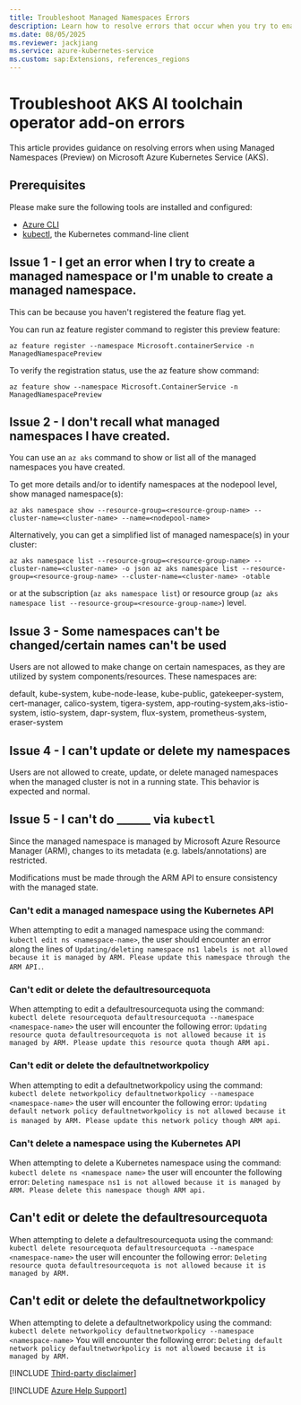 ```yaml
---
title: Troubleshoot Managed Namespaces Errors
description: Learn how to resolve errors that occur when you try to enable Managed Namespaces on AKS.
ms.date: 08/05/2025
ms.reviewer: jackjiang
ms.service: azure-kubernetes-service
ms.custom: sap:Extensions, references_regions
---
```

# Troubleshoot AKS AI toolchain operator add-on errors

This article provides guidance on resolving errors when using Managed Namespaces (Preview) on Microsoft Azure Kubernetes Service (AKS).

## Prerequisites

Please make sure the following tools are installed and configured:

- [Azure CLI](/cli/azure/install-azure-cli)
- [kubectl](https://kubernetes.io/docs/tasks/tools/install-kubectl/), the Kubernetes command-line client

## Issue 1 - I get an error when I try to create a managed namespace or I'm unable to create a managed namespace. 
 
This can be because you haven't registered the feature flag yet. 

You can run az feature register command to register this preview feature:

`az feature register --namespace Microsoft.containerService -n ManagedNamespacePreview`

To verify the registration status, use the az feature show command:

`az feature show --namespace Microsoft.ContainerService -n ManagedNamespacePreview`

## Issue 2 - I don't recall what managed namespaces I have created.

You can use an `az aks` command to show or list all of the managed namespaces you have created.

To get more details and/or to identify namespaces at the nodepool level, show managed namespace(s):

`az aks namespace show --resource-group=<resource-group-name> --cluster-name=<cluster-name> --name=<nodepool-name>`

Alternatively, you can get a simplified list of managed namespace(s) in your cluster:

`az aks namespace list --resource-group=<resource-group-name> --cluster-name=<cluster-name> -o json
az aks namespace list --resource-group=<resource-group-name> --cluster-name=<cluster-name> -otable`

or at the subscription (`az aks namespace list`) or resource group (`az aks namespace list --resource-group=<resource-group-name>`) level.

## Issue 3 - Some namespaces can't be changed/certain names can't be used

Users are not allowed to make change on certain namespaces, as they are utilized by system components/resources. These namespaces are: 

default, kube-system, kube-node-lease, kube-public, gatekeeper-system, cert-manager, calico-system, tigera-system, app-routing-system,aks-istio-system, istio-system, dapr-system, flux-system, prometheus-system, eraser-system

## Issue 4 - I can't update or delete my namespaces

Users are not allowed to create, update, or delete managed namespaces when the managed cluster is not in a running state. This behavior is expected and normal.

## Issue 5 - I can't do ______ via `kubectl`

Since the managed namespace is managed by Microsoft Azure Resource Manager (ARM), changes to its metadata (e.g. labels/annotations) are restricted.

Modifications must be made through the ARM API to ensure consistency with the managed state. 

### Can't edit a managed namespace using the Kubernetes API

When attempting to edit a managed namespace using the command: `kubectl edit ns <namespace-name>`, the user should encounter an error along the lines of `Updating/deleting namespace ns1 labels is not allowed because it is managed by ARM. Please update this namespace through the ARM API.`.

### Can't edit or delete the defaultresourcequota

When attempting to edit a defaultresourcequota using the command: `kubectl delete resourcequota defaultresourcequota --namespace <namespace-name>` the user will encounter the following error: `Updating resource quota defaultresourcequota is not allowed because it is managed by ARM. Please update this resource quota though ARM api.`

### Can't edit or delete the  defaultnetworkpolicy

When attempting to edit a defaultnetworkpolicy using the command: `kubectl delete networkpolicy defaultnetworkpolicy --namespace <namespace-name>` the user will encounter the following error: `Updating default network policy defaultnetworkpolicy is not allowed because it is managed by ARM. Please update this network policy though ARM api`.

### Can't delete a namespace using the Kubernetes API

When attempting to delete a Kubernetes namespace using the command: `kubectl delete ns <namespace name>` the user will encounter the following error: `Deleting namespace ns1 is not allowed because it is managed by ARM. Please delete this namespace though ARM api.`

## Can't edit or delete the defaultresourcequota

When attempting to delete a defaultresourcequota using the command: `kubectl delete resourcequota defaultresourcequota --namespace <namespace-name>` the user will encounter the following error: `Deleting resource quota defaultresourcequota is not allowed because it is managed by ARM.`

## Can't edit or delete the defaultnetworkpolicy

When attempting to delete a defaultnetworkpolicy using the command: `kubectl delete networkpolicy defaultnetworkpolicy --namespace <namespace-name>` You will encounter the following error: `Deleting default network policy defaultnetworkpolicy is not allowed because it is managed by ARM.`

[!INCLUDE [Third-party disclaimer](../../../includes/third-party-disclaimer.md)]

[!INCLUDE [Azure Help Support](../../../includes/azure-help-support.md)]
